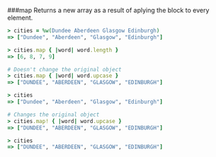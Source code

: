 ###map
Returns a new array as a result of aplying the block to every element.

```ruby
> cities = %w(Dundee Aberdeen Glasgow Edinburgh)
=> ["Dundee", "Aberdeen", "Glasgow", "Edinburgh"]

> cities.map { |word| word.length }
=> [6, 8, 7, 9]

# Doesn't change the original object
> cities.map { |word| word.upcase }
=> ["DUNDEE", "ABERDEEN", "GLASGOW", "EDINBURGH"]

> cities
=> ["Dundee", "Aberdeen", "Glasgow", "Edinburgh"]

# Changes the original object
> cities.map! { |word| word.upcase }
=> ["DUNDEE", "ABERDEEN", "GLASGOW", "EDINBURGH"]

> cities
=> ["DUNDEE", "ABERDEEN", "GLASGOW", "EDINBURGH"]
```
